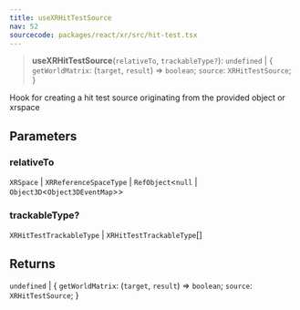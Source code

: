 ```yaml
---
title: useXRHitTestSource
nav: 52
sourcecode: packages/react/xr/src/hit-test.tsx
---
```


> **useXRHitTestSource**(`relativeTo`, `trackableType?`): `undefined` \| \{ `getWorldMatrix`: (`target`, `result`) => `boolean`; `source`: `XRHitTestSource`; \}

Hook for creating a hit test source originating from the provided object or xrspace

## Parameters

### relativeTo

`XRSpace` | `XRReferenceSpaceType` | `RefObject`\<`null` \| `Object3D`\<`Object3DEventMap`\>\>

### trackableType?

`XRHitTestTrackableType` | `XRHitTestTrackableType`[]

## Returns

`undefined` \| \{ `getWorldMatrix`: (`target`, `result`) => `boolean`; `source`: `XRHitTestSource`; \}
